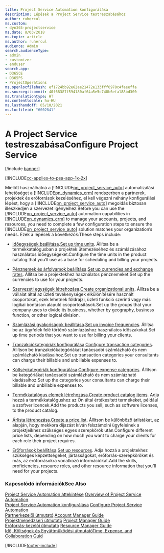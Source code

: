```yaml
---
title: Project Service Automation konfigurálása
description: Lépések a Project Service testreszabásához
author: ruhercul
ms.custom:
- dyn365-projectservice
ms.date: 8/03/2018
ms.topic: article
ms.author: ruhercul
audience: Admin
search.audienceType:
- admin
- customizer
- enduser
search.app:
- D365CE
- D365PS
- ProjectOperations
ms.openlocfilehash: ef1724bb92e62ae21472e133fff0978c4faeeffa
ms.sourcegitcommit: 40f68387f594180af64a5e5c748b6efa188bd300
ms.translationtype: HT
ms.contentlocale: hu-HU
ms.lasthandoff: 05/10/2021
ms.locfileid: "6002841"
---
```

# <a name="configure-project-service"></a><span data-ttu-id="efad2-103">A Project Service testreszabása</span><span class="sxs-lookup"><span data-stu-id="efad2-103">Configure Project Service</span></span>

[!include [banner](../includes/psa-now-project-operations.md)]

[!INCLUDE[cc-applies-to-psa-app-1x-2x](../includes/cc-applies-to-psa-app-1x-2x.md)]

<span data-ttu-id="efad2-104">Mielőtt használhatná a [!INCLUDE[pn_project_service_auto](../includes/pn-project-service-auto.md)] automatizálási lehetőséget a [!INCLUDE[pn_dynamics_crm](../includes/pn-dynamics-crm.md)] rendszerben a partnerek, projektek és erőforrások kezeléséhez, el kell végezni néhány konfigurálási lépést, hogy a [!INCLUDE[pn_project_service_auto](../includes/pn-project-service-auto.md)] megoldás biztosan illeszkedjen a szervezet igényeihez.</span><span class="sxs-lookup"><span data-stu-id="efad2-104">Before you can use the [!INCLUDE[pn_project_service_auto](../includes/pn-project-service-auto.md)] automation capabilities in [!INCLUDE[pn_dynamics_crm](../includes/pn-dynamics-crm.md)] to manage your accounts, projects, and resources, you need to complete a few configuration steps to ensure the [!INCLUDE[pn_project_service_auto](../includes/pn-project-service-auto.md)] solution matches your organization’s needs.</span></span> <span data-ttu-id="efad2-105">Ezek a lépések a következők:</span><span class="sxs-lookup"><span data-stu-id="efad2-105">These steps include:</span></span>  
  
-   <span data-ttu-id="efad2-106">[Időegységek beállítása](../psa/set-up-time-units.md).</span><span class="sxs-lookup"><span data-stu-id="efad2-106">[Set up time units](../psa/set-up-time-units.md).</span></span> <span data-ttu-id="efad2-107">Állítsa be a termékkatalógusban a projektek ütemezéséhez és számlázásához használatos időegységeket.</span><span class="sxs-lookup"><span data-stu-id="efad2-107">Configure the time units in the product catalog that you’ll use as a base for scheduling and billing your projects.</span></span>  
  
-   <span data-ttu-id="efad2-108">[Pénznemek és árfolyamok beállítása](../psa/set-up-currencies-exchange-rates.md).</span><span class="sxs-lookup"><span data-stu-id="efad2-108">[Set up currencies and exchange rates](../psa/set-up-currencies-exchange-rates.md).</span></span> <span data-ttu-id="efad2-109">Állítsa be a projektekhez használatos pénznemeket.</span><span class="sxs-lookup"><span data-stu-id="efad2-109">Set up the currencies to use for your projects.</span></span>  
  
-   <span data-ttu-id="efad2-110">[Szervezeti egységek létrehozása](../psa/create-organizational-units.md).</span><span class="sxs-lookup"><span data-stu-id="efad2-110">[Create organizational units](../psa/create-organizational-units.md).</span></span> <span data-ttu-id="efad2-111">Állítsa be a vállalat által az üzleti tevékenységek elkülönítésére használt csoportokat, ezek lehetnek földrajzi, üzleti funkció szerinti vagy más logikai bontáson alapuló csoportosítások.</span><span class="sxs-lookup"><span data-stu-id="efad2-111">Set up the groups that your company uses to divide its business, whether by geography, business function, or other logical division.</span></span>  
  
-   <span data-ttu-id="efad2-112">[Számlázási gyakoriságok beállítása](../psa/set-up-invoice-frequencies.md).</span><span class="sxs-lookup"><span data-stu-id="efad2-112">[Set up invoice frequencies](../psa/set-up-invoice-frequencies.md).</span></span> <span data-ttu-id="efad2-113">Állítsa be az ügyfelek felé történő számlázáshoz használatos időszakokat.</span><span class="sxs-lookup"><span data-stu-id="efad2-113">Set up time periods that you want to use for billing your clients.</span></span>  
  
-   <span data-ttu-id="efad2-114">[Tranzakciókategóriák konfigurálása](../psa/configure-transaction-categories.md).</span><span class="sxs-lookup"><span data-stu-id="efad2-114">[Configure transaction categories](../psa/configure-transaction-categories.md).</span></span> <span data-ttu-id="efad2-115">Állítson be tranzakciókategóriákat tanácsadói számlázható és nem számlázható kiadásaihoz.</span><span class="sxs-lookup"><span data-stu-id="efad2-115">Set up transaction categories your consultants can charge their billable and unbillable expenses to.</span></span>  
  
-   <span data-ttu-id="efad2-116">[Költségkategóriák konfigurálása](../psa/configure-expense-categories.md).</span><span class="sxs-lookup"><span data-stu-id="efad2-116">[Configure expense categories](../psa/configure-expense-categories.md).</span></span> <span data-ttu-id="efad2-117">Állítson be kategóriákat tanácsadói számlázható és nem számlázható kiadásaihoz.</span><span class="sxs-lookup"><span data-stu-id="efad2-117">Set up the categories your consultants can charge their billable and unbillable expenses to.</span></span>  
  
-   <span data-ttu-id="efad2-118">[Termékkatalógus elemek létrehozása](../psa/create-product-catalog-items.md).</span><span class="sxs-lookup"><span data-stu-id="efad2-118">[Create product catalog items](../psa/create-product-catalog-items.md).</span></span> <span data-ttu-id="efad2-119">Adja hozzá a termékkatalógushoz az Ön által értékesített termékeket, például a szoftverlicencek.</span><span class="sxs-lookup"><span data-stu-id="efad2-119">Add the products you sell, such as software licenses, to the product catalog.</span></span>  
  
-   <span data-ttu-id="efad2-120">[Árlista létrehozása](../psa/create-price-list.md).</span><span class="sxs-lookup"><span data-stu-id="efad2-120">[Create a price list](../psa/create-price-list.md).</span></span> <span data-ttu-id="efad2-121">Állítson be különböző árlistákat, az alapján, hogy mekkora díjazást kíván felszámolni ügyfeleinek a projektjeikhez szükséges egyes szerepkörök után.</span><span class="sxs-lookup"><span data-stu-id="efad2-121">Configure different price lists, depending on how much you want to charge your clients for each role their project requires.</span></span>  
  
-   <span data-ttu-id="efad2-122">[Erőforrások beállítása](../psa/set-up-resources.md).</span><span class="sxs-lookup"><span data-stu-id="efad2-122">[Set up resources](../psa/set-up-resources.md).</span></span> <span data-ttu-id="efad2-123">Adja hozzá a projektekhez szükséges képzettségeket, jártasságokat, erőforrás-szerepköröket és más, az erőforrásokra vonatkozó információkat.</span><span class="sxs-lookup"><span data-stu-id="efad2-123">Add the skills, proficiencies, resource roles, and other resource information that you’ll need for your projects.</span></span>  
  
### <a name="see-also"></a><span data-ttu-id="efad2-124">Kapcsolódó információk</span><span class="sxs-lookup"><span data-stu-id="efad2-124">See Also</span></span>  
 <span data-ttu-id="efad2-125">[Project Service Automation áttekintése](../psa/overview.md) </span><span class="sxs-lookup"><span data-stu-id="efad2-125">[Overview of Project Service Automation](../psa/overview.md) </span></span>  
 <span data-ttu-id="efad2-126">[Project Service Automation konfigurálása](../psa/configure.md) </span><span class="sxs-lookup"><span data-stu-id="efad2-126">[Configure Project Service Automation](../psa/configure.md) </span></span>  
 <span data-ttu-id="efad2-127">[Partnerkezelői útmutató](../psa/account-manager-guide.md) </span><span class="sxs-lookup"><span data-stu-id="efad2-127">[Account Manager Guide](../psa/account-manager-guide.md) </span></span>  
 <span data-ttu-id="efad2-128">[Projektmenedzseri útmutató](../psa/project-manager-guide.md) </span><span class="sxs-lookup"><span data-stu-id="efad2-128">[Project Manager Guide](../psa/project-manager-guide.md) </span></span>  
 <span data-ttu-id="efad2-129">[Erőforrás-kezelői útmutató](../psa/resource-manager-guide.md) </span><span class="sxs-lookup"><span data-stu-id="efad2-129">[Resource Manager Guide](../psa/resource-manager-guide.md) </span></span>  
 [<span data-ttu-id="efad2-130">Idő, Költségek és Együttműködési útmutató</span><span class="sxs-lookup"><span data-stu-id="efad2-130">Time, Expense, and Collaboration Guid</span></span>](../psa/time-expense-collaboration-guide.md)


[!INCLUDE[footer-include](../includes/footer-banner.md)]
